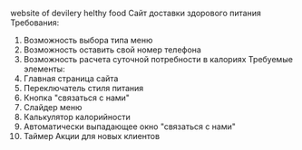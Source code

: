 website of devilery helthy food
Сайт доставки здорового питания
Требования:
1. Возможность выбора типа меню
2. Возможность оставить свой номер телефона
3. Возможность расчета суточной потребности в калориях
Требуемые элементы:
1. Главная страница сайта
2. Переключатель стиля питания
3. Кнопка "связаться с нами"
4. Слайдер меню
5. Калькулятор калорийности 
6. Автоматически выпадающее окно "связаться с нами"
7. Таймер Акции для новых клиентов